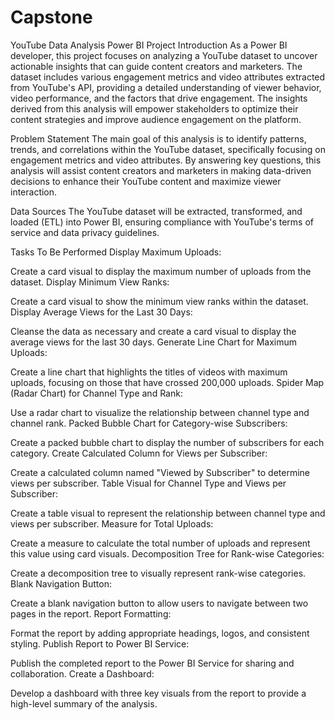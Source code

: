 # Capstone
YouTube Data Analysis Power BI Project
Introduction
As a Power BI developer, this project focuses on analyzing a YouTube dataset to uncover actionable insights that can guide content creators and marketers. The dataset includes various engagement metrics and video attributes extracted from YouTube's API, providing a detailed understanding of viewer behavior, video performance, and the factors that drive engagement. The insights derived from this analysis will empower stakeholders to optimize their content strategies and improve audience engagement on the platform.

Problem Statement
The main goal of this analysis is to identify patterns, trends, and correlations within the YouTube dataset, specifically focusing on engagement metrics and video attributes. By answering key questions, this analysis will assist content creators and marketers in making data-driven decisions to enhance their YouTube content and maximize viewer interaction.

Data Sources
The YouTube dataset will be extracted, transformed, and loaded (ETL) into Power BI, ensuring compliance with YouTube's terms of service and data privacy guidelines.

Tasks To Be Performed
Display Maximum Uploads:

Create a card visual to display the maximum number of uploads from the dataset.
Display Minimum View Ranks:

Create a card visual to show the minimum view ranks within the dataset.
Display Average Views for the Last 30 Days:

Cleanse the data as necessary and create a card visual to display the average views for the last 30 days.
Generate Line Chart for Maximum Uploads:

Create a line chart that highlights the titles of videos with maximum uploads, focusing on those that have crossed 200,000 uploads.
Spider Map (Radar Chart) for Channel Type and Rank:

Use a radar chart to visualize the relationship between channel type and channel rank.
Packed Bubble Chart for Category-wise Subscribers:

Create a packed bubble chart to display the number of subscribers for each category.
Create Calculated Column for Views per Subscriber:

Create a calculated column named "Viewed by Subscriber" to determine views per subscriber.
Table Visual for Channel Type and Views per Subscriber:

Create a table visual to represent the relationship between channel type and views per subscriber.
Measure for Total Uploads:

Create a measure to calculate the total number of uploads and represent this value using card visuals.
Decomposition Tree for Rank-wise Categories:

Create a decomposition tree to visually represent rank-wise categories.
Blank Navigation Button:

Create a blank navigation button to allow users to navigate between two pages in the report.
Report Formatting:

Format the report by adding appropriate headings, logos, and consistent styling.
Publish Report to Power BI Service:

Publish the completed report to the Power BI Service for sharing and collaboration.
Create a Dashboard:

Develop a dashboard with three key visuals from the report to provide a high-level summary of the analysis.
